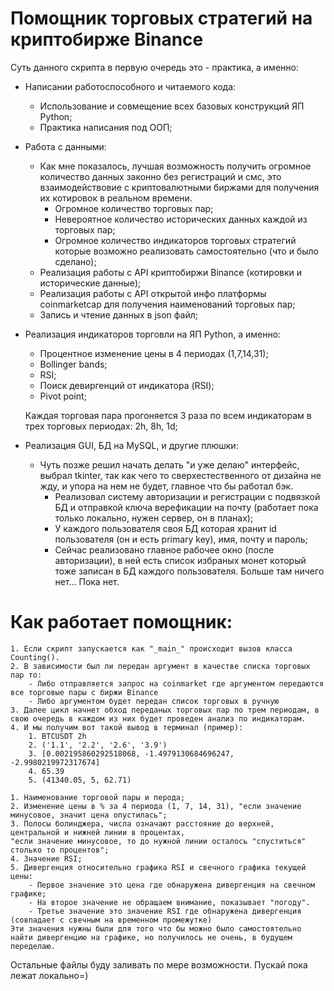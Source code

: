 ﻿# Помощник торговых стратегий на криптобирже Binance
Суть данного скрипта в первую очередь это - практика, а именно:
 - Написании работоспособного и читаемого кода:
    - Использование и совмещение всех базовых конструкций ЯП Python;
    - Практика написания под ООП;

- Работа с данными:

    - Как мне показалось, лучшая возможность получить огромное количество данных законно без регистраций и смс, это взаимодействовие с криптовалютными биржами для получения их котировок в реальном времени.
        - Огромное количество торговых пар;
        - Невероятное количество исторических данных каждой из торговых пар;
        - Огромное количество индикаторов торговых стратегий которые возможно реализовать самостоятельно (что и было сделано);
    - Реализация работы с API криптобиржи Binance (котировки и исторические данные);
    - Реализация работы с API открытой инфо платформы coinmarketcap для получения наименований торговых пар;
    - Запись и чтение данных в json файл;

- Реализация индикаторов торговли на ЯП Python, а именно:
    - Процентное изменение цены в 4 периодах (1,7,14,31);
    - Bollinger bands;
    - RSI;
    - Поиск девиргенций от индикатора (RSI);
    - Pivot point;

    Каждая торговая пара прогоняется 3 раза по всем индикаторам в трех торговых периодах: 2h, 8h, 1d;

- Реализация GUI, БД на MySQL, и другие плюшки:
    - Чуть позже решил начать делать "и уже делаю" интерфейс, выбрал tkinter, так как чего то сверхестественного от дизайна не жду, и упора на нем не будет, главное что бы работал бэк.
        - Реализовал систему авторизации и регистрации с подвязкой БД и отправкой ключа верефикации на почту (работает пока только локально, нужен сервер, он в планах);
        - У каждого пользователя своя БД которая хранит id пользователя (он и есть primary key), имя, почту и пароль;
        - Сейчас реализовано главное рабочее окно (после авторизации), в ней есть список избраных монет который тоже записан в БД каждого пользователя. Больше там ничего нет... Пока нет.

# Как работает помощник:

    1. Если скрипт запускается как "_main_" происходит вызов класса Сounting(). 
    2. В зависимости был ли передан аргумент в качестве списка торговых пар то:
        - Либо отправляется запрос на coinmarket где аргументом передаются все торговые пары с биржи Binance
        - Либо аргументом будет передан список торговых в ручную
    3. Далее цикл начнет обход переданых торговых пар по трем периодам, в свою очередь в каждом из них будет проведен анализ по индикаторам.
    4. И мы получим вот такой вывод в терминал (пример):
        1. BTCUSDT 2h  
        2. ('1.1', '2.2', '2.6', '3.9')
        3. [0.002195860292518068, -1.4979130684696247, -2.9980219972317674]
        4. 65.39
        5. (41340.05, 5, 62.71)

    1. Наименование торговой пары и перода;
    2. Изменение цены в % за 4 периода (1, 7, 14, 31), "если значение минусовое, значит цена опустилась";
    3. Полосы болинджера, числа означают расстояние до верхней, центральной и нижней линии в процентах,
    "если значение минусовое, то до нужной линии осталось "спуститься" столько то процентов";
    4. Значение RSI;
    5. Дивергенция относительно графика RSI и свечного графика текущей цены:
        - Первое значение это цена где обнаружена дивергенция на свечном графике;
        - На второе значение не обращаем внимание, показывает "погоду". 
        - Третье значение это значение RSI где обнаружена дивергенция (совпадает с свечным на временном промежутке)
    Эти значения нужны были для того что бы можно было самостоятельно найти дивергенцию на графике, но получилось не очень, в будущем переделаю.

Остальные файлы буду заливать по мере возможности. Пускай пока лежат локально=) 